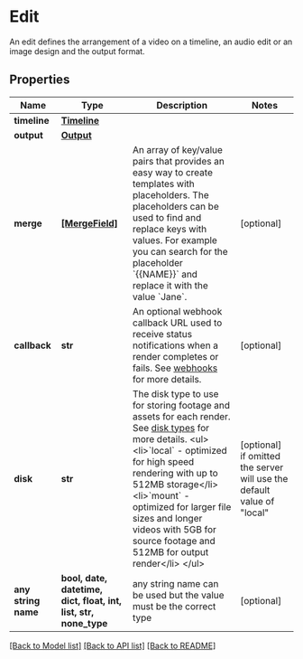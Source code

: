 # Edit

An edit defines the arrangement of a video on a timeline, an audio edit or an image design and the output format.

## Properties
Name | Type | Description | Notes
------------ | ------------- | ------------- | -------------
**timeline** | [**Timeline**](Timeline.md) |  | 
**output** | [**Output**](Output.md) |  | 
**merge** | [**[MergeField]**](MergeField.md) | An array of key/value pairs that provides an easy way to create templates with placeholders. The placeholders can be used to find and replace keys with values. For example you can search for the placeholder &#x60;{{NAME}}&#x60; and replace it with the value &#x60;Jane&#x60;.  | [optional] 
**callback** | **str** | An optional webhook callback URL used to receive status notifications when a render completes or fails. See [webhooks](https://shotstack.gitbook.io/docs/guides/architecting-an-application/webhooks) for  more details. | [optional] 
**disk** | **str** | The disk type to use for storing footage and assets for each render. See [disk types](https://shotstack.gitbook.io/docs/guides/architecting-an-application/disk-types) for more details. &lt;ul&gt;   &lt;li&gt;&#x60;local&#x60; - optimized for high speed rendering with up to 512MB storage&lt;/li&gt;   &lt;li&gt;&#x60;mount&#x60; - optimized for larger file sizes and longer videos with 5GB for source footage and 512MB for output render&lt;/li&gt; &lt;/ul&gt; | [optional]  if omitted the server will use the default value of "local"
**any string name** | **bool, date, datetime, dict, float, int, list, str, none_type** | any string name can be used but the value must be the correct type | [optional]

[[Back to Model list]](../README.md#documentation-for-models) [[Back to API list]](../README.md#documentation-for-api-endpoints) [[Back to README]](../README.md)


